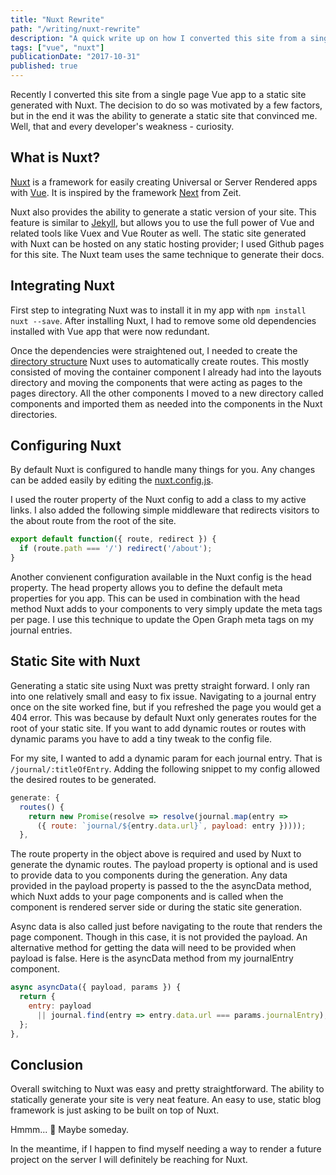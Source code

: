 ```yaml
---
title: "Nuxt Rewrite"
path: "/writing/nuxt-rewrite"
description: "A quick write up on how I converted this site from a single page Vue site to a static site with Nuxt."
tags: ["vue", "nuxt"]
publicationDate: "2017-10-31"
published: true
---
```


Recently I converted this site from a single page Vue app to a static site generated with Nuxt.
The decision to do so was motivated by a few factors, but in the end it was the ability to generate a static site that convinced me.
Well, that and every developer's weakness - curiosity.

## What is Nuxt?

[Nuxt](https://nuxtjs.org/guide) is a framework for easily creating Universal or Server Rendered apps with [Vue](https://vuejs.org/).
It is inspired by the framework [Next](https://zeit.co/blog/next2) from Zeit.

Nuxt also provides the ability to generate a static version of your site.
This feature is similar to [Jekyll](https://jekyllrb.com/), but allows you to use the full power of Vue and related tools like Vuex and Vue Router as well. The static site generated with Nuxt can be hosted on any static hosting provider; I used Github pages for this site.
The Nuxt team uses the same technique to generate their docs.

## Integrating Nuxt

First step to integrating Nuxt was to install it in my app with `npm install nuxt --save`. After installing Nuxt, I had to remove some old dependencies installed with Vue app that were now redundant.

Once the dependencies were straightened out, I needed to create the [directory structure](https://nuxtjs.org/guide/directory-structure) Nuxt uses to automatically create routes.
This mostly consisted of moving the container component I already had into the layouts directory and moving the components that were acting as pages to the pages directory.
All the other components I moved to a new directory called components and imported them as needed into the components in the Nuxt directories.

## Configuring Nuxt

By default Nuxt is configured to handle many things for you.
Any changes can be added easily by editing the [nuxt.config.js](https://nuxtjs.org/guide/configuration).

I used the router property of the Nuxt config to add a class to my active links.
I also added the following simple middleware that redirects visitors to the about route from the root of the site.

```javascript
export default function({ route, redirect }) {
  if (route.path === '/') redirect('/about');
}
```

Another convienent configuration available in the Nuxt config is the head property.
The head property allows you to define the default meta properties for you app.
This can be used in combination with the head method Nuxt adds to your components to very simply update the meta tags per page.
I use this technique to update the Open Graph meta tags on my journal entries.

## Static Site with Nuxt

Generating a static site using Nuxt was pretty straight forward.
I only ran into one relatively small and easy to fix issue.
Navigating to a journal entry once on the site worked fine, but if you refreshed the page you would get a 404 error.
This was because by default Nuxt only generates routes for the root of your static site.
If you want to add dynamic routes or routes with dynamic params you have to add a tiny tweak to the config file.

For my site, I wanted to add a dynamic param for each journal entry.
That is `/journal/:titleOfEntry`. Adding the following snippet to my config allowed the desired routes to be generated.

```javascript
generate: {
  routes() {
    return new Promise(resolve => resolve(journal.map(entry =>
      ({ route: `journal/${entry.data.url}`, payload: entry }))));
  },
```

The route property in the object above is required and used by Nuxt to generate the dynamic routes.
The payload property is optional and is used to provide data to you components during the generation.
Any data provided in the payload property is passed to the the asyncData method, which Nuxt adds to your page components and is called when the component is rendered server side or during the static site generation.

Async data is also called just before navigating to the route that renders the page component.
Though in this case, it is not provided the payload.
An alternative method for getting the data will need to be provided when payload is false.
Here is the asyncData method from my journalEntry component.

```javascript
async asyncData({ payload, params }) {
  return {
    entry: payload
      || journal.find(entry => entry.data.url === params.journalEntry),
  };
},
```

## Conclusion

Overall switching to Nuxt was easy and pretty straightforward.
The ability to statically generate your site is very neat feature.
An easy to use, static blog framework is just asking to be built on top of Nuxt.

Hmmm... 🤔 Maybe someday.

In the meantime, if I happen to find myself needing a way to render a future project on the server I will definitely be reaching for Nuxt.
